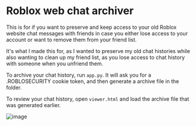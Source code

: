 # Roblox web chat archiver

This is for if you want to preserve and keep access to your old Roblox website chat messages with friends in case you either lose access to your account or want to remove them from your friend list.

It's what I made this for, as I wanted to preserve my old chat histories while also wanting to clean up my friend list, as you lose access to chat history with someone when you unfriend them.

To archive your chat history, run `app.py`. It will ask you for a .ROBLOSECURITY cookie token, and then generate a archive file in the folder.

To review your chat history, open `viewer.html` and load the archive file that was generated earlier.

![image](https://github.com/pizzaboxer/roblox-web-chat-archiver/assets/41478239/d1cd0fd4-405b-4480-bd15-715eb040bc01)
